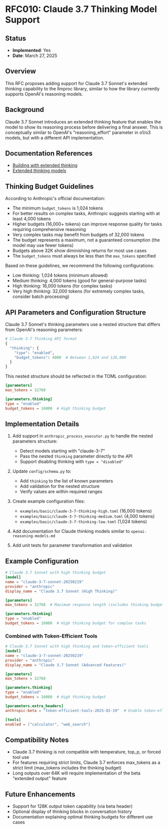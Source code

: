 # RFC010: Claude 3.7 Thinking Model Support

## Status
- **Implemented**: Yes
- **Date**: March 27, 2025

## Overview
This RFC proposes adding support for Claude 3.7 Sonnet's extended thinking capability to the llmproc library, similar to how the library currently supports OpenAI's reasoning models.

## Background
Claude 3.7 Sonnet introduces an extended thinking feature that enables the model to show its reasoning process before delivering a final answer. This is conceptually similar to OpenAI's "reasoning_effort" parameter in o1/o3 models, but with a different API implementation.

## Documentation References
- [Building with extended thinking](https://docs.anthropic.com/en/docs/build-with-claude/extended-thinking)
- [Extended thinking models](https://docs.anthropic.com/en/docs/about-claude/models/extended-thinking-models)

## Thinking Budget Guidelines
According to Anthropic's official documentation:

- The minimum `budget_tokens` is 1,024 tokens
- For better results on complex tasks, Anthropic suggests starting with at least 4,000 tokens
- Higher budgets (16,000+ tokens) can improve response quality for tasks requiring comprehensive reasoning
- Very complex tasks may benefit from budgets of 32,000 tokens
- The budget represents a maximum, not a guaranteed consumption (the model may use fewer tokens)
- Budgets above 32K show diminishing returns for most use cases
- The `budget_tokens` must always be less than the `max_tokens` specified

Based on these guidelines, we recommend the following configurations:
- Low thinking: 1,024 tokens (minimum allowed)
- Medium thinking: 4,000 tokens (good for general-purpose tasks)
- High thinking: 16,000 tokens (for complex tasks)
- Very high thinking: 32,000 tokens (for extremely complex tasks, consider batch processing)

## API Parameters and Configuration Structure
Claude 3.7 Sonnet's thinking parameters use a nested structure that differs from OpenAI's reasoning parameters:

```python
# Claude 3.7 Thinking API format
{
  "thinking": {
    "type": "enabled",
    "budget_tokens": 4000  # Between 1,024 and 128,000
  }
}
```

This nested structure should be reflected in the TOML configuration:

```toml
[parameters]
max_tokens = 32768

[parameters.thinking]
type = "enabled"
budget_tokens = 16000  # High thinking budget
```

## Implementation Details

1. Add support in `anthropic_process_executor.py` to handle the nested parameters structure:
   - Detect models starting with "claude-3-7"
   - Pass the nested `thinking` parameter directly to the API
   - Support disabling thinking with `type = "disabled"`

2. Update `config/schema.py` to:
   - Add `thinking` to the list of known parameters
   - Add validation for the nested structure
   - Verify values are within required ranges

3. Create example configuration files:
   - `examples/basic/claude-3-7-thinking-high.toml` (16,000 tokens)
   - `examples/basic/claude-3-7-thinking-medium.toml` (4,000 tokens)
   - `examples/basic/claude-3-7-thinking-low.toml` (1,024 tokens)

4. Add documentation for Claude thinking models similar to `openai-reasoning-models.md`

5. Add unit tests for parameter transformation and validation

## Example Configuration

```toml
# Claude 3.7 Sonnet with high thinking budget
[model]
name = "claude-3-7-sonnet-20250219"
provider = "anthropic"
display_name = "Claude 3.7 Sonnet (High Thinking)"

[parameters]
max_tokens = 32768  # Maximum response length (includes thinking budget)

[parameters.thinking]
type = "enabled"
budget_tokens = 16000  # High thinking budget for complex tasks
```

### Combined with Token-Efficient Tools

```toml
# Claude 3.7 Sonnet with high thinking and token-efficient tools
[model]
name = "claude-3-7-sonnet-20250219"
provider = "anthropic"
display_name = "Claude 3.7 Sonnet (Advanced Features)"

[parameters]
max_tokens = 32768

[parameters.thinking]
type = "enabled"
budget_tokens = 16000  # High thinking budget

[parameters.extra_headers]
anthropic-beta = "token-efficient-tools-2025-02-19"  # Enable token-efficient tool use

[tools]
enabled = ["calculator", "web_search"]
```

## Compatibility Notes
- Claude 3.7 thinking is not compatible with temperature, top_p, or forced tool use
- For features requiring strict limits, Claude 3.7 enforces max_tokens as a strict limit (max_tokens includes the thinking budget)
- Long outputs over 64K will require implementation of the beta "extended output" feature

## Future Enhancements
- Support for 128K output token capability (via beta header)
- Optional display of thinking blocks in conversation history
- Documentation explaining optimal thinking budgets for different use cases